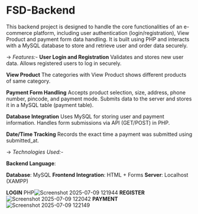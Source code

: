 # FSD-Backend
This backend project is designed to handle the core functionalities of an e-commerce platform, including user authentication (login/registration), View Product and payment form data handling. It is built using PHP and interacts with a MySQL database to store and retrieve user and order data securely.

-> _Features:-_
 **User Login and Registration**
 Validates and stores new user data.
 Allows registered users to log in securely.

 **View Product**
 The categories with View Product shows different products of same category.
 
**Payment Form Handling**
Accepts product selection, size, address, phone number, pincode, and payment mode.
Submits data to the server and stores it in a MySQL table (payment table).

**Database Integration**
Uses MySQL for storing user and payment information.
Handles form submissions via API (GET/POST) in PHP.

**Date/Time Tracking**
Records the exact time a payment was submitted using submitted_at.

-> _Technologies Used:-_

**Backend Language**: 

**Database**: MySQL
**Frontend Integration**: HTML + Forms
**Server**: Localhost (XAMPP)

**LOGIN**
PHP![Screenshot 2025-07-09 121944](https://github.com/user-attachments/assets/68a80069-1440-40a1-9c78-e81becf35ba3)
**REGISTER**
![Screenshot 2025-07-09 122042](https://github.com/user-attachments/assets/b861cb35-be0f-4f9e-be37-55c3eb991eb2)
**PAYMENT**
![Screenshot 2025-07-09 122149](https://github.com/user-attachments/assets/ee7ff853-09ab-49c4-bd3c-9bbc8efb122f)

